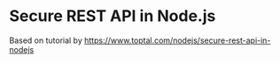 # Secure REST API in Node.js

Based on tutorial by https://www.toptal.com/nodejs/secure-rest-api-in-nodejs 